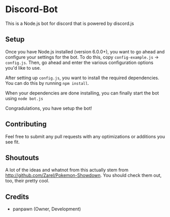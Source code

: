 # Discord-Bot
This is a Node.js bot for discord that is powered by discord.js

Setup
------------------------------------------------------------------------

Once you have Node.js installed (version 6.0.0+), you want to go ahead and configure your settings for the bot.  To do this, copy `config-example.js` -> `config.js`.  Then, go ahead and enter the various configuration options you'd like to use.

After setting up `config.js`, you want to install the required dependencies.  You can do this by running `npm install`.

When your dependencies are done installing, you can finally start the bot using `node bot.js`

Congradulations, you have setup the bot!

Contributing
------------------------------------------------------------------------

Feel free to submit any pull requests with any optimizations or additions you see fit.

Shoutouts
------------------------------------------------------------------------

A lot of the ideas and whatnot from this actually stem from http://github.com/Zarel/Pokemon-Showdown.  You should check them out, too, their pretty cool.

Credits
------------------------------------------------------------------------

- panpawn (Owner, Development)
